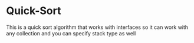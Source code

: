 # Quick-Sort
This is a quick sort algorithm that works with interfaces so it can work with any collection and you can specify stack type as well
